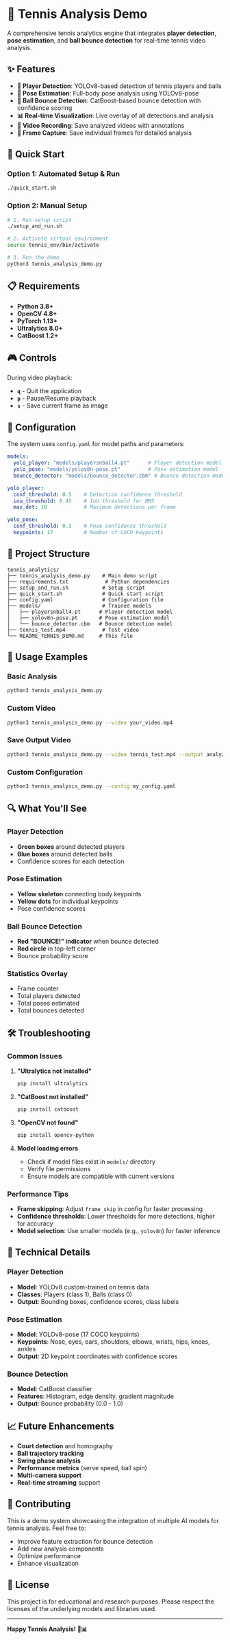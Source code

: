 # 🎾 Tennis Analysis Demo

A comprehensive tennis analytics engine that integrates **player detection**, **pose estimation**, and **ball bounce detection** for real-time tennis video analysis.

## ✨ Features

- **🎯 Player Detection**: YOLOv8-based detection of tennis players and balls
- **🧍 Pose Estimation**: Full-body pose analysis using YOLOv8-pose
- **🏀 Ball Bounce Detection**: CatBoost-based bounce detection with confidence scoring
- **📊 Real-time Visualization**: Live overlay of all detections and analysis
- **💾 Video Recording**: Save analyzed videos with annotations
- **📸 Frame Capture**: Save individual frames for detailed analysis

## 🚀 Quick Start

### Option 1: Automated Setup & Run
```bash
./quick_start.sh
```

### Option 2: Manual Setup
```bash
# 1. Run setup script
./setup_and_run.sh

# 2. Activate virtual environment
source tennis_env/bin/activate

# 3. Run the demo
python3 tennis_analysis_demo.py
```

## 📋 Requirements

- **Python 3.8+**
- **OpenCV 4.8+**
- **PyTorch 1.13+**
- **Ultralytics 8.0+**
- **CatBoost 1.2+**

## 🎮 Controls

During video playback:
- **`q`** - Quit the application
- **`p`** - Pause/Resume playback
- **`s`** - Save current frame as image

## 🔧 Configuration

The system uses `config.yaml` for model paths and parameters:

```yaml
models:
  yolo_player: "models/playersnball4.pt"      # Player detection model
  yolo_pose: "models/yolov8n-pose.pt"         # Pose estimation model
  bounce_detector: "models/bounce_detector.cbm" # Bounce detection model

yolo_player:
  conf_threshold: 0.5    # Detection confidence threshold
  iou_threshold: 0.45    # IoU threshold for NMS
  max_det: 10            # Maximum detections per frame

yolo_pose:
  conf_threshold: 0.3    # Pose confidence threshold
  keypoints: 17          # Number of COCO keypoints
```

## 📁 Project Structure

```
tennis_analytics/
├── tennis_analysis_demo.py    # Main demo script
├── requirements.txt            # Python dependencies
├── setup_and_run.sh           # Setup script
├── quick_start.sh             # Quick start script
├── config.yaml                # Configuration file
├── models/                    # Trained models
│   ├── playersnball4.pt      # Player detection model
│   ├── yolov8n-pose.pt       # Pose estimation model
│   └── bounce_detector.cbm   # Bounce detection model
├── tennis_test.mp4            # Test video
└── README_TENNIS_DEMO.md     # This file
```

## 🎯 Usage Examples

### Basic Analysis
```bash
python3 tennis_analysis_demo.py
```

### Custom Video
```bash
python3 tennis_analysis_demo.py --video your_video.mp4
```

### Save Output Video
```bash
python3 tennis_analysis_demo.py --video tennis_test.mp4 --output analyzed_output.mp4
```

### Custom Configuration
```bash
python3 tennis_analysis_demo.py --config my_config.yaml
```

## 🔍 What You'll See

### Player Detection
- **Green boxes** around detected players
- **Blue boxes** around detected balls
- Confidence scores for each detection

### Pose Estimation
- **Yellow skeleton** connecting body keypoints
- **Yellow dots** for individual keypoints
- Pose confidence scores

### Ball Bounce Detection
- **Red "BOUNCE!" indicator** when bounce detected
- **Red circle** in top-left corner
- Bounce probability score

### Statistics Overlay
- Frame counter
- Total players detected
- Total poses estimated
- Total bounces detected

## 🛠️ Troubleshooting

### Common Issues

1. **"Ultralytics not installed"**
   ```bash
   pip install ultralytics
   ```

2. **"CatBoost not installed"**
   ```bash
   pip install catboost
   ```

3. **"OpenCV not found"**
   ```bash
   pip install opencv-python
   ```

4. **Model loading errors**
   - Check if model files exist in `models/` directory
   - Verify file permissions
   - Ensure models are compatible with current versions

### Performance Tips

- **Frame skipping**: Adjust `frame_skip` in config for faster processing
- **Confidence thresholds**: Lower thresholds for more detections, higher for accuracy
- **Model selection**: Use smaller models (e.g., `yolov8n`) for faster inference

## 🔬 Technical Details

### Player Detection
- **Model**: YOLOv8 custom-trained on tennis data
- **Classes**: Players (class 1), Balls (class 0)
- **Output**: Bounding boxes, confidence scores, class labels

### Pose Estimation
- **Model**: YOLOv8-pose (17 COCO keypoints)
- **Keypoints**: Nose, eyes, ears, shoulders, elbows, wrists, hips, knees, ankles
- **Output**: 2D keypoint coordinates with confidence scores

### Bounce Detection
- **Model**: CatBoost classifier
- **Features**: Histogram, edge density, gradient magnitude
- **Output**: Bounce probability (0.0 - 1.0)

## 📈 Future Enhancements

- **Court detection** and homography
- **Ball trajectory tracking**
- **Swing phase analysis**
- **Performance metrics** (serve speed, ball spin)
- **Multi-camera support**
- **Real-time streaming** support

## 🤝 Contributing

This is a demo system showcasing the integration of multiple AI models for tennis analysis. Feel free to:

- Improve feature extraction for bounce detection
- Add new analysis components
- Optimize performance
- Enhance visualization

## 📄 License

This project is for educational and research purposes. Please respect the licenses of the underlying models and libraries used.

---

**Happy Tennis Analysis! 🎾📊**
